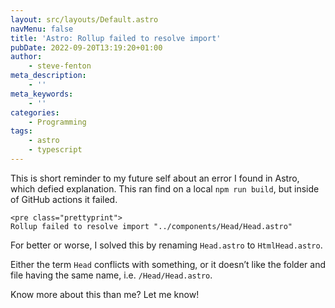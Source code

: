 ```yaml
---
layout: src/layouts/Default.astro
navMenu: false
title: 'Astro: Rollup failed to resolve import'
pubDate: 2022-09-20T13:19:20+01:00
author:
    - steve-fenton
meta_description:
    - ''
meta_keywords:
    - ''
categories:
    - Programming
tags:
    - astro
    - typescript
---
```


This is short reminder to my future self about an error I found in Astro, which defied explanation. This ran find on a local `npm run build`, but inside of GitHub actions it failed.

```
<pre class="prettyprint">
Rollup failed to resolve import "../components/Head/Head.astro"
```

For better or worse, I solved this by renaming `Head.astro` to `HtmlHead.astro`.

Either the term `Head` conflicts with something, or it doesn’t like the folder and file having the same name, i.e. `/Head/Head.astro`.

Know more about this than me? Let me know!